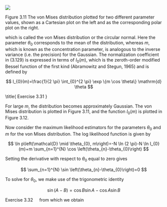 
![](https://cdn.mathpix.com/cropped/2024_05_13_d2a86a8e5b0b3cfb4473g-1.jpg?height=586&width=1354&top_left_y=232&top_left_x=192)

Figure 3.11 The von Mises distribution plotted for two different parameter values, shown as a Cartesian plot on the left and as the corresponding polar plot on the right.

which is called the von Mises distribution or the circular normal. Here the parameter $\theta_{0}$ corresponds to the mean of the distribution, whereas $m$, which is known as the concentration parameter, is analogous to the inverse variance (i.e. the precision) for the Gaussian. The normalization coefficient in (3.129) is expressed in terms of $I_{0}(m)$, which is the zeroth-order modified Bessel function of the first kind (Abramowitz and Stegun, 1965) and is defined by

$$
I_{0}(m)=\frac{1}{2 \pi} \int_{0}^{2 \pi} \exp \{m \cos \theta\} \mathrm{d} \theta
$$

\title{
Exercise 3.31
}

For large $m$, the distribution becomes approximately Gaussian. The von Mises distribution is plotted in Figure 3.11, and the function $I_{0}(m)$ is plotted in Figure 3.12.

Now consider the maximum likelihood estimators for the parameters $\theta_{0}$ and $m$ for the von Mises distribution. The log likelihood function is given by

$$
\ln p\left(\mathcal{D} \mid \theta_{0}, m\right)=-N \ln (2 \pi)-N \ln I_{0}(m)+m \sum_{n=1}^{N} \cos \left(\theta_{n}-\theta_{0}\right)
$$

Setting the derivative with respect to $\theta_{0}$ equal to zero gives

$$
\sum_{n=1}^{N} \sin \left(\theta_{n}-\theta_{0}\right)=0
$$

To solve for $\theta_{0}$, we make use of the trigonometric identity

$$
\sin (A-B)=\cos B \sin A-\cos A \sin B
$$

Exercise $3.32 \quad$ from which we obtain